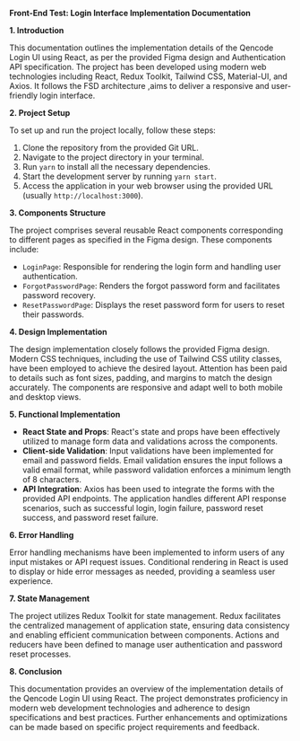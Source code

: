 **Front-End Test: Login Interface Implementation Documentation**

**1. Introduction**

This documentation outlines the implementation details of the Qencode Login UI using React, as per the provided Figma design and Authentication API specification. The project has been developed using modern web technologies including React, Redux Toolkit, Tailwind CSS, Material-UI, and Axios. It follows the FSD architecture ,aims to deliver a responsive and user-friendly login interface.

**2. Project Setup**

To set up and run the project locally, follow these steps:

1. Clone the repository from the provided Git URL.
2. Navigate to the project directory in your terminal.
3. Run `yarn` to install all the necessary dependencies.
4. Start the development server by running `yarn start`.
5. Access the application in your web browser using the provided URL (usually `http://localhost:3000`).

**3. Components Structure**

The project comprises several reusable React components corresponding to different pages as specified in the Figma design. These components include:

- `LoginPage`: Responsible for rendering the login form and handling user authentication.
- `ForgotPasswordPage`: Renders the forgot password form and facilitates password recovery.
- `ResetPasswordPage`: Displays the reset password form for users to reset their passwords.

**4. Design Implementation**

The design implementation closely follows the provided Figma design. Modern CSS techniques, including the use of Tailwind CSS utility classes, have been employed to achieve the desired layout. Attention has been paid to details such as font sizes, padding, and margins to match the design accurately. The components are responsive and adapt well to both mobile and desktop views.

**5. Functional Implementation**

- **React State and Props**: React's state and props have been effectively utilized to manage form data and validations across the components.
- **Client-side Validation**: Input validations have been implemented for email and password fields. Email validation ensures the input follows a valid email format, while password validation enforces a minimum length of 8 characters.
- **API Integration**: Axios has been used to integrate the forms with the provided API endpoints. The application handles different API response scenarios, such as successful login, login failure, password reset success, and password reset failure.

**6. Error Handling**

Error handling mechanisms have been implemented to inform users of any input mistakes or API request issues. Conditional rendering in React is used to display or hide error messages as needed, providing a seamless user experience.

**7. State Management**

The project utilizes Redux Toolkit for state management. Redux facilitates the centralized management of application state, ensuring data consistency and enabling efficient communication between components. Actions and reducers have been defined to manage user authentication and password reset processes.

**8. Conclusion**

This documentation provides an overview of the implementation details of the Qencode Login UI using React. The project demonstrates proficiency in modern web development technologies and adherence to design specifications and best practices. Further enhancements and optimizations can be made based on specific project requirements and feedback.
